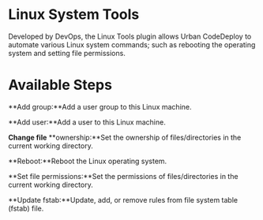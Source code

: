 
# Linux System Tools

Developed by DevOps, the Linux Tools plugin allows Urban CodeDeploy to automate various Linux system commands; such as rebooting the operating system and setting file permissions.


# Available Steps

**Add group:**Add a user group to this Linux machine.

**Add user:**Add a user to this Linux machine.

**Change file** **ownership:**Set the ownership of files/directories in the current working directory.

**Reboot:**Reboot the Linux operating system.

**Set file permissions:**Set the permissions of files/directories in the current working directory.

**Update fstab:**Update, add, or remove rules from file system table (fstab) file.


